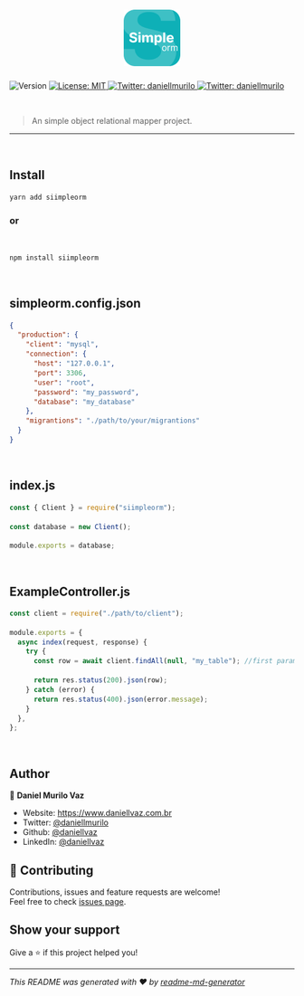 <h1 align="center">
  <img src="assets/logo.png">
</h1>
<p>
  <img alt="Version" src="https://img.shields.io/badge/npm-CB3837?style=for-the-badge&logo=npm&logoColor=white" />
  <a href="#" target="_blank">
    <img alt="License: MIT" src="https://img.shields.io/badge/Codesandbox-000000?style=for-the-badge&logo=CodeSandbox&logoColor=white" />
  </a>
  <a href="https://twitter.com/daniellmurilo" target="_blank">
    <img alt="Twitter: daniellmurilo" src="https://img.shields.io/badge/Yarn-2C8EBB?style=for-the-badge&logo=yarn&logoColor=white"/>
  </a>
  <a href="https://twitter.com/daniellmurilo" target="_blank">
    <img alt="Twitter: daniellmurilo" src="https://img.shields.io/badge/Twitter-1DA1F2?style=for-the-badge&logo=twitter&logoColor=white" />
  </a>
</p>

<br>

> An simple object relational mapper project.

<hr>
<br>

## Install

```sh
yarn add siimpleorm
```

### or

<br>

```sh
npm install siimpleorm
```

<br>

## simpleorm.config.json

```json
{
  "production": {
    "client": "mysql",
    "connection": {
      "host": "127.0.0.1",
      "port": 3306,
      "user": "root",
      "password": "my_password",
      "database": "my_database"
    },
    "migrantions": "./path/to/your/migrantions"
  }
}
```

<br>

## index.js

```javascript
const { Client } = require("siimpleorm");

const database = new Client();

module.exports = database;
```

<br>

## ExampleController.js

```javascript
const client = require("./path/to/client");

module.exports = {
  async index(request, response) {
    try {
      const row = await client.findAll(null, "my_table"); //first parameter null default "*"

      return res.status(200).json(row);
    } catch (error) {
      return res.status(400).json(error.message);
    }
  },
};
```

<br>

## Author

👤 **Daniel Murilo Vaz**

- Website: https://www.daniellvaz.com.br
- Twitter: [@daniellmurilo](https://twitter.com/daniellmurilo)
- Github: [@daniellvaz](https://github.com/daniellvaz)
- LinkedIn: [@daniellvaz](https://linkedin.com/in/daniellvaz)

## 🤝 Contributing

Contributions, issues and feature requests are welcome!<br />Feel free to check [issues page](https://github.com/daniellvaz/simpleorm/issues).

## Show your support

Give a ⭐️ if this project helped you!

---

_This README was generated with ❤️ by [readme-md-generator](https://github.com/kefranabg/readme-md-generator)_
